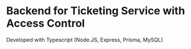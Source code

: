 # Backend for Ticketing Service with Access Control

Developed with Typescript (Node.JS, Express, Prisma, MySQL)
